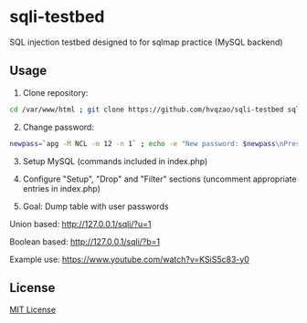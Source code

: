# sqli-testbed

SQL injection testbed designed to for sqlmap practice (MySQL backend)

## Usage

1) Clone repository:
```sh
cd /var/www/html ; git clone https://github.com/hvqzao/sqli-testbed sqli
```
2) Change password:
```sh
newpass=`apg -M NCL -m 12 -n 1` ; echo -e "New password: $newpass\nPress Enter to proceed, ^C to cancel." ; read ; sed -i "s/zoacUtOvee/$newpass/g" index.php
```
3) Setup MySQL (commands included in index.php)

4) Configure "Setup", "Drop" and "Filter" sections (uncomment appropriate entries in index.php)

5) Goal: Dump table with user passwords

Union based:
http://127.0.0.1/sqli/?u=1
    
Boolean based:
http://127.0.0.1/sqli/?b=1

Example use:
https://www.youtube.com/watch?v=KSiS5c83-y0

## License

[MIT License](https://github.com/twbs/bootstrap/blob/master/LICENSE)

